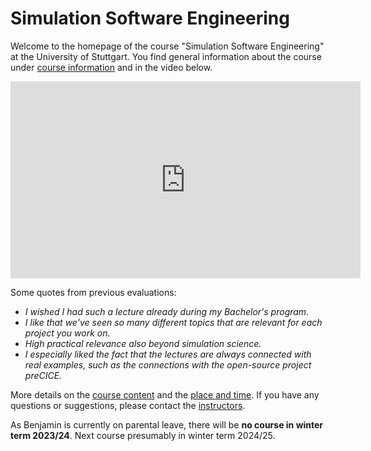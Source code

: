 # Simulation Software Engineering

Welcome to the homepage of the course "Simulation Software Engineering" at the University of Stuttgart.
You find general information about the course under [course information](course-information.md) and in the video below.

<p align="center">
    <iframe width="560" height="315" src="https://www.youtube.com/embed/1GUVWLSxt2s" title="YouTube video player" frameborder="0" allow="accelerometer; autoplay; clipboard-write; encrypted-media; gyroscope; picture-in-picture" allowfullscreen></iframe>
</p>

Some quotes from previous evaluations:

- *I wished I had such a lecture already during my Bachelor's program.*
- *I like that we've seen so many different topics that are relevant for each project you work on.*
- *High practical relevance also beyond simulation science.*
- *I especially liked the fact that the lectures are always connected with real examples, such as the connections with the open-source project preCICE.*

More details on the [course content](course-content) and the [place and time](place-and-time.md).
If you have any questions or suggestions, please contact the [instructors](staff.md).

As Benjamin is currently on parental leave, there will be **no course in winter term 2023/24**. Next course presumably in winter term 2024/25. 

